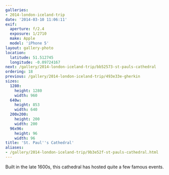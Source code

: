 ```yaml
---
galleries:
- 2014-london-iceland-trip
date: '2014-03-10 11:06:11'
exif:
  aperture: f/2.4
  exposure: 1/2710
  make: Apple
  model: 'iPhone 5'
layout: gallery-photo
location:
  latitude: 51.512745
  longitude: -0.09724167
next: /gallery/2014-london-iceland-trip/bb52573-st-pauls-cathedral
ordering: 18
previous: /gallery/2014-london-iceland-trip/493e33e-gherkin
sizes:
  1280:
    height: 1280
    width: 960
  640w:
    height: 853
    width: 640
  200x200:
    height: 200
    width: 200
  96x96:
    height: 96
    width: 96
title: 'St. Paul''s Cathedral'
aliases:
- /gallery/2014-london-iceland-trip/9b3e52f-st-pauls-cathedral.html
---
```


Built in the late 1600s, this cathedral has hosted quite a few famous events.

